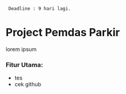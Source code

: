 ``` Deadline : 9 hari lagi.```
# Project Pemdas Parkir

lorem ipsum

### Fitur Utama:
- tes
- cek github
